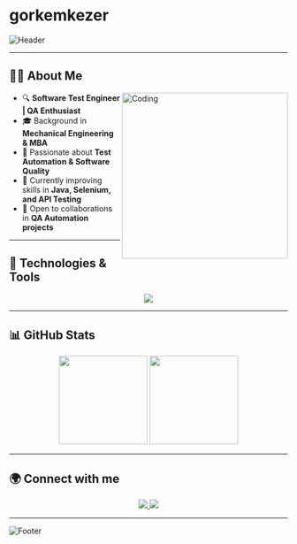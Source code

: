 # gorkemkezer
<!-- Profil Banner -->
![Header](https://capsule-render.vercel.app/api?type=waving&color=0:FF5733,100:900C3F&height=180&section=header&text=Hi%20there%20👋%20I'm%20Görkem!&fontSize=35&fontColor=ffffff)

---

## 🧑‍💻 About Me  
<img align="right" alt="Coding" width="300" src="https://media.giphy.com/media/qgQUggAC3Pfv687qPC/giphy.gif" />

- 🔍 **Software Test Engineer | QA Enthusiast**  
- 🎓 Background in **Mechanical Engineering & MBA**  
- 🐞 Passionate about **Test Automation & Software Quality**  
- 🌱 Currently improving skills in **Java, Selenium, and API Testing**  
- 🤝 Open to collaborations in **QA Automation projects**  

---

## 🔧 Technologies & Tools  

<p align="center">
  <img src="https://skillicons.dev/icons?i=java,selenium,postman,mysql,git,github,jenkins" />
</p>

---


## 📊 GitHub Stats  

<p align="center">
  <img src="https://github-readme-stats.vercel.app/api?username=gorkemkezer&show_icons=true&theme=radical" height="160"/>
  <img src="https://github-readme-stats.vercel.app/api/top-langs/?username=gorkemkezer&layout=compact&theme=radical" height="160"/>
</p>

---

## 🌍 Connect with me  

<p align="center">
  <a href="https://www.linkedin.com/in/gorkemkezer/">
    <img src="https://img.shields.io/badge/LinkedIn-0077B5?style=for-the-badge&logo=linkedin&logoColor=white"/>
  </a>
  <a href="mailto:seninmailin@gmail.com">
    <img src="https://img.shields.io/badge/Email-D14836?style=for-the-badge&logo=gmail&logoColor=white"/>
  </a>
</p>

---

<!-- Footer -->
![Footer](https://capsule-render.vercel.app/api?type=waving&color=0:900C3F,100:FF5733&height=120&section=footer)
